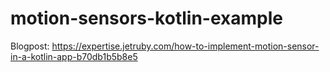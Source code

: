 # motion-sensors-kotlin-example

Blogpost:
https://expertise.jetruby.com/how-to-implement-motion-sensor-in-a-kotlin-app-b70db1b5b8e5
